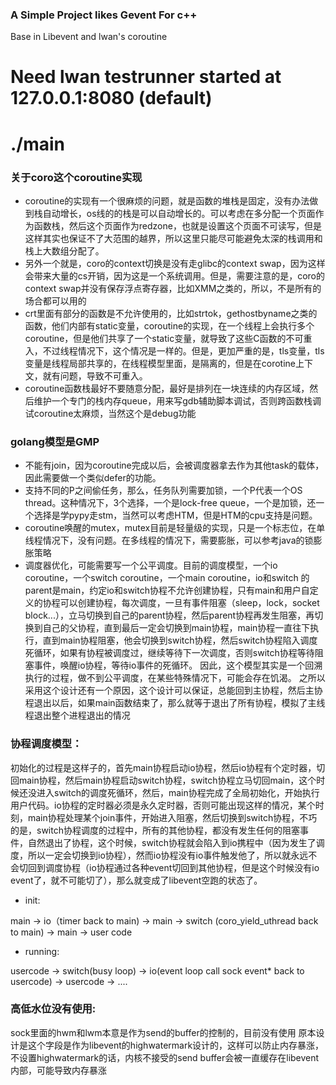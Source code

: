 ### A Simple Project likes Gevent For c++

Base in Libevent and lwan's coroutine

# Need lwan testrunner started at 127.0.0.1:8080 (default)

./main
=======
### 关于coro这个coroutine实现
* coroutine的实现有一个很麻烦的问题，就是函数的堆栈是固定，没有办法做到栈自动增长，os线的的栈是可以自动增长的。可以考虑在多分配一个页面作为函数栈，然后这个页面作为redzone，也就是设置这个页面不可读写，但是这样其实也保证不了大范围的越界，所以这里只能尽可能避免太深的栈调用和栈上大数组分配了。
* 另外一个就是，coro的context切换是没有走glibc的context swap，因为这样会带来大量的cs开销，因为这是一个系统调用。但是，需要注意的是，coro的context swap并没有保存浮点寄存器，比如XMM之类的，所以，不是所有的场合都可以用的
* crt里面有部分的函数是不允许使用的，比如strtok，gethostbyname之类的函数，他们内部有static变量，coroutine的实现，在一个线程上会执行多个coroutine，但是他们共享了一个static变量，就导致了这些C函数的不可重入，不过线程情况下，这个情况是一样的。但是，更加严重的是，tls变量，tls变量是线程局部共享的，在线程模型里面，是隔离的，但是在corotine上下文，就有问题，导致不可重入。
* coroutine函数栈最好不要随意分配，最好是排列在一块连续的内存区域，然后维护一个专门的栈内存queue，用来写gdb辅助脚本调试，否则跨函数栈调试coroutine太麻烦，当然这个是debug功能


### golang模型是GMP
* 不能有join，因为coroutine完成以后，会被调度器拿去作为其他task的载体，因此需要做一个类似defer的功能。
* 支持不同的P之间偷任务，那么，任务队列需要加锁，一个P代表一个OS thread。这种情况下，3个选择，一个是lock-free queue，一个是加锁，还一个选择是学pypy走stm，当然可以考虑HTM，但是HTM的cpu支持是问题。
* coroutine唤醒的mutex，mutex目前是轻量级的实现，只是一个标志位，在单线程情况下，没有问题。在多线程的情况下，需要膨胀，可以参考java的锁膨胀策略
* 调度器优化，可能需要写一个公平调度。目前的调度模型，一个io coroutine，一个switch coroutine，一个main coroutine，io和switch 的parent是main，约定io和switch协程不允许创建协程，只有main和用户自定义的协程可以创建协程，每次调度，一旦有事件阻塞（sleep，lock，socket block...），立马切换到自己的parent协程，然后parent协程再发生阻塞，再切换到自己的父协程，直到最后一定会切换到main协程，main协程一直往下执行，直到main协程阻塞，他会切换到switch协程，然后switch协程陷入调度死循环，如果有协程被调度过，继续等待下一次调度，否则switch协程等待阻塞事件，唤醒io协程，等待io事件的死循环。
因此，这个模型其实是一个回溯执行的过程，做不到公平调度，在某些特殊情况下，可能会存在饥渴。
之所以采用这个设计还有一个原因，这个设计可以保证，总能回到主协程，然后主协程退出以后，如果main函数结束了，那么就等于退出了所有协程，模拟了主线程退出整个进程退出的情况

### 协程调度模型：
初始化的过程是这样子的，首先main协程启动io协程，然后io协程有个定时器，切回main协程，然后main协程启动switch协程，switch协程立马切回main，这个时候还没进入switch的调度死循环，然后，main协程完成了全局初始化，开始执行用户代码。io协程的定时器必须是永久定时器，否则可能出现这样的情况，某个时刻，main协程处理某个join事件，开始进入阻塞，然后切换到switch协程，不巧的是，switch协程调度的过程中，所有的其他协程，都没有发生任何的阻塞事件，自然退出了协程，这个时候，switch协程就会陷入到io携程中（因为发生了调度，所以一定会切换到io协程），然而io协程没有io事件触发他了，所以就永远不会切回到调度协程（io协程通过各种event切回到其他协程，但是这个时候没有io event了，就不可能切了），那么就变成了libevent空跑的状态了。

* init: 
>
  main -> io（timer back to main) -> main -> switch (coro_yield_uthread back to main) -> main -> user code

* running: 
>
 usercode -> switch(busy loop) -> io(event loop call sock event* back to usercode) -> usercode -> ....

### 高低水位没有使用:
sock里面的hwm和lwm本意是作为send的buffer的控制的，目前没有使用
原本设计是这个字段是作为libevent的highwatermark设计的，这样可以防止内存暴涨，不设置highwatermark的话，内核不接受的send buffer会被一直缓存在libevent内部，可能导致内存暴涨
